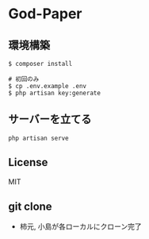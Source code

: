 # God-Paper

## 環境構築

```
$ composer install

# 初回のみ
$ cp .env.example .env
$ php artisan key:generate

```

## サーバーを立てる

`php artisan serve`


## License
MIT


## git clone
- 柿元, 小島が各ローカルにクローン完了